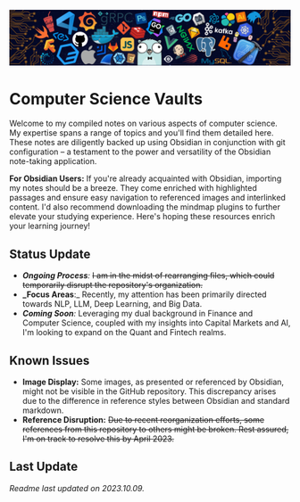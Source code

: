 ![header](Z-Archive/Pictures/RM/header.png)

# Computer Science Vaults

Welcome to my compiled notes on various aspects of computer science. My expertise spans a range of topics and you'll find them detailed here. These notes are diligently backed up using Obsidian in conjunction with git configuration – a testament to the power and versatility of the Obsidian note-taking application.

**For Obsidian Users:** 
If you're already acquainted with Obsidian, importing my notes should be a breeze. They come enriched with highlighted passages and ensure easy navigation to referenced images and interlinked content. I'd also recommend downloading the mindmap plugins to further elevate your studying experience. Here's hoping these resources enrich your learning journey!

## Status Update

- _**Ongoing Process**:_ ~~I am in the midst of rearranging files, which could temporarily disrupt the repository's organization.~~
- **_Focus Areas**:_ Recently, my attention has been primarily directed towards NLP, LLM, Deep Learning, and Big Data.
- _**Coming Soon**:_ Leveraging my dual background in Finance and Computer Science, coupled with my insights into Capital Markets and AI, I'm looking to expand on the Quant and Fintech realms.

## Known Issues

- **Image Display:** Some images, as presented or referenced by Obsidian, might not be visible in the GitHub repository. This discrepancy arises due to the difference in reference styles between Obsidian and standard markdown.
- **Reference Disruption:** ~~Due to recent reorganization efforts, some references from this repository to others might be broken. Rest assured, I'm on track to resolve this by April 2023.~~

## Last Update

_Readme last updated on 2023.10.09._
